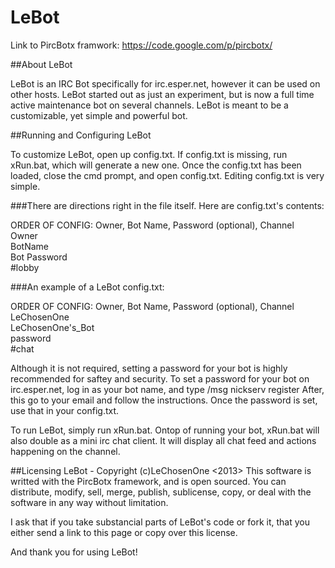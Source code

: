 LeBot
=====

Link to PircBotx framwork: https://code.google.com/p/pircbotx/

##About LeBot

LeBot is an IRC Bot specifically for irc.esper.net, however it can be used on other hosts.
LeBot started out as just an experiment, but is now a full time active maintenance
bot on several channels. LeBot is meant to be a customizable, yet simple and powerful bot.

##Running and Configuring LeBot

To customize LeBot, open up config.txt. If config.txt is missing, run xRun.bat, which will 
generate a new one. Once the config.txt has been loaded, close the cmd prompt, and open config.txt.
Editing config.txt is very simple.

###There are directions right in the file itself. Here are config.txt's contents:

ORDER OF CONFIG: Owner, Bot Name, Password (optional), Channel <br />
Owner <br />
BotName <br />
Bot Password <br />
&#35;lobby <br />

###An example of a LeBot config.txt:

ORDER OF CONFIG: Owner, Bot Name, Password (optional), Channel <br />
LeChosenOne <br />
LeChosenOne's_Bot <br />
password <br />
&#35;chat <br />

Although it is not required, setting a password for your bot is highly recommended for saftey and security.
To set a password for your bot on irc.esper.net, log in as your bot name, and type 
/msg nickserv register <desired password> <email>
After, this go to your email and follow the instructions. Once the password is set, use that in your config.txt.

To run LeBot, simply run xRun.bat. Ontop of running your bot, xRun.bat will also double as a mini irc chat client.
It will display all chat feed and actions happening on the channel.

##Licensing
LeBot - Copyright (c)LeChosenOne <2013> 
This software is writted with the PircBotx framework, and is open sourced.
You can distribute, modify, sell, merge, publish, sublicense, copy, or deal with the software in any way without limitation.

I ask that if you take substancial parts of LeBot's code or fork it, that you either send a link to this page or copy over
this license.

And thank you for using LeBot!
   
   
